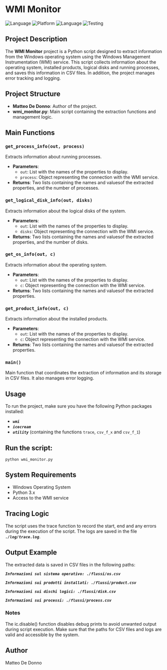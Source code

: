 # WMI Monitor

![Language](https://img.shields.io/badge/Spellcheck-Pass-green?style=flat)
![Platform](https://img.shields.io/badge/OS%20platform%20supported-Windows,Linux-blue?style=flat)
![Language](https://img.shields.io/badge/Language-Python-yellowgreen?style=flat)
![Testing](https://img.shields.io/badge/Test-Pass-green)

## Project Description

The **WMI Monitor** project is a Python script designed to extract information from the Windows operating system using the Windows Management Instrumentation (WMI) service. This script collects information about the operating system, installed products, logical disks and running processes, and saves this information in CSV files. In addition, the project manages error tracking and logging.

## Project Structure

- **Matteo De Donno**: Author of the project.
- **wmi_monitor.py**: Main script containing the extraction functions and management logic.

## Main Functions

### `get_process_info(out, process)`
Extracts information about running processes.

- **Parameters**:
    - `out`: List with the names of the properties to display.
    - `process`: Object representing the connection with the WMI service.
- **Returns**: Two lists containing the names and values ​​of the extracted properties, and the number of processes.

### `get_logical_disk_info(out, disks)`
Extracts information about the logical disks of the system.

- **Parameters**:
    - `out`: List with the names of the properties to display.
    - `disks`: Object representing the connection with the WMI service.
- **Returns**: Two lists containing the names and values ​​of the extracted properties, and the number of disks.

### `get_os_info(out, c)`
Extracts information about the operating system.

- **Parameters**:
    - `out`: List with the names of the properties to display.
    - `c`: Object representing the connection with the WMI service.
- **Returns**: Two lists containing the names and values ​​of the extracted properties.

### `get_product_info(out, c)`
Extracts information about the installed products.

- **Parameters**:
    - `out`: List with the names of the properties to display.
    - `c`: Object representing the connection with the WMI service.
- **Returns**: Two lists containing the names and values ​​of the extracted properties.

### `main()`
Main function that coordinates the extraction of information and its storage in CSV files. It also manages error logging.

## Usage

To run the project, make sure you have the following Python packages installed:
- ***`wmi`***
- ***`icecream`***
- ***`utility`*** (containing the functions `trace`, `csv_f_x` and `csv_f_1`)

## Run the script:
```
python wmi_monitor.py
```

## System Requirements
- Windows Operating System
- Python 3.x
- Access to the WMI service

## Tracing Logic
The script uses the trace function to record the start, end and any errors during the execution of the script.
The logs are saved in the file ***`./log/trace.log`***.

## Output Example
The extracted data is saved in CSV files in the following paths:

***`Informazioni sul sistema operativo: ./flussi/os.csv`***

***`Informazioni sui prodotti installati: ./flussi/product.csv`***

***`Informazioni sui dischi logici: ./flussi/disk.csv`***

***`Informazioni sui processi: ./flussi/process.csv`***

### Notes
The ic.disable() function disables debug prints to avoid unwanted output during script execution.
Make sure that the paths for CSV files and logs are valid and accessible by the system.

## Author
Matteo De Donno
